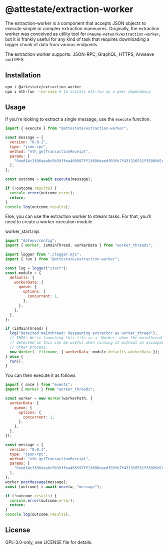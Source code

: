 # @attestate/extraction-worker

The extraction-worker is a component that accepts JSON objects to execute
simple or complex extraction maneuvres. Originally, the extraction worker was
conceived as utility tool for `@neume-network/extraction-worker`, but it is
frankly useful for any kind of task that requires downloading a bigger chunk of
data from various endpoints.

The extraction worker supports: JSON-RPC, GraphQL, HTTPS, Arweave and IPFS.

## Installation

```bash
npm i @attestate/extraction-worker
npm i eth-fun --no-save # to install eth-fun as a peer dependency
```

## Usage

If you're looking to extract a single message, use the `execute` function.

```js
import { execute } from "@attestate/extraction-worker";

const message = {
  version: "0.0.1",
  type: "json-rpc",
  method: "eth_getTransactionReceipt",
  params: [
    "0xed14c3386aea0c5b39ffea466997ff13606eaedf03fe7f431326531f35809d1d",
  ],
};

const outcome = await execute(message);

if (!outcome.results) {
  console.error(outcome.error);
  return;
}
console.log(outcome.results);
```

Else, you can use the extraction worker to stream tasks. For that, you'll need
to create a worker execution module

worker_start.mjs

```js
import "dotenv/config";
import { Worker, isMainThread, workerData } from "worker_threads";

import logger from "./logger.mjs";
import { run } from "@attestate/extraction-worker";

const log = logger("start");
const module = {
  defaults: {
    workerData: {
      queue: {
        options: {
          concurrent: 1,
        },
      },
    },
  },
};

if (isMainThread) {
  log("Detected mainthread: Respawning extractor as worker_thread");
  // INFO: We're launching this file as a `Worker` when the mainthread is
  // detected as this can be useful when running it without an accompanying
  // other process.
  new Worker(__filename, { workerData: module.defaults.workerData });
} else {
  run();
}
```

You can then execute it as follows

```js
import { once } from "events";
import { Worker } from "worker_threads";

const worker = new Worker(workerPath, {
  workerData: {
    queue: {
      options: {
        concurrent: 1,
      },
    },
  },
});

const message = {
  version: "0.0.1",
  type: "json-rpc",
  method: "eth_getTransactionReceipt",
  params: [
    "0xed14c3386aea0c5b39ffea466997ff13606eaedf03fe7f431326531f35809d1d",
  ],
};
worker.postMessage(message);
const [outcome] = await once(w, "message");

if (!outcome.results) {
  console.error(outcome.error);
  return;
}
console.log(outcome.results);
```

## License

GPL-3.0-only, see LICENSE file for details.

